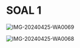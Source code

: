 <h1> SOAL 1 </h1>


![IMG-20240425-WA0069](https://github.com/bimaiueo/basisdata_phpmyadmin/assets/145304580/7fbd6906-a434-424a-a74d-b513c1279b90)

![IMG-20240425-WA0068](https://github.com/bimaiueo/basisdata_phpmyadmin/assets/145304580/ef8a500a-1868-4827-b5ff-098164a788e5)
